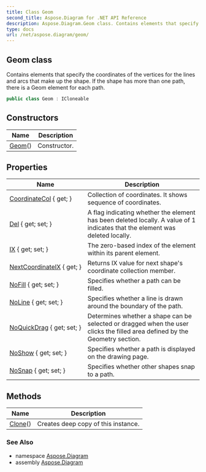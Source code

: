 ```yaml
---
title: Class Geom
second_title: Aspose.Diagram for .NET API Reference
description: Aspose.Diagram.Geom class. Contains elements that specify the coordinates of the vertices for the lines and arcs that make up the shape. If the shape has more than one path there is a Geom element for each path
type: docs
url: /net/aspose.diagram/geom/
---
```

## Geom class

Contains elements that specify the coordinates of the vertices for the lines and arcs that make up the shape. If the shape has more than one path, there is a Geom element for each path.

```csharp
public class Geom : ICloneable
```

## Constructors

| Name | Description |
| --- | --- |
| [Geom](geom/)() | Constructor. |

## Properties

| Name | Description |
| --- | --- |
| [CoordinateCol](../../aspose.diagram/geom/coordinatecol/) { get; } | Collection of coordinates. It shows sequence of coordinates. |
| [Del](../../aspose.diagram/geom/del/) { get; set; } | A flag indicating whether the element has been deleted locally. A value of 1 indicates that the element was deleted locally. |
| [IX](../../aspose.diagram/geom/ix/) { get; set; } | The zero-based index of the element within its parent element. |
| [NextCoordinateIX](../../aspose.diagram/geom/nextcoordinateix/) { get; } | Returns IX value for next shape's coordinate collection member. |
| [NoFill](../../aspose.diagram/geom/nofill/) { get; set; } | Specifies whether a path can be filled. |
| [NoLine](../../aspose.diagram/geom/noline/) { get; set; } | Specifies whether a line is drawn around the boundary of the path. |
| [NoQuickDrag](../../aspose.diagram/geom/noquickdrag/) { get; set; } | Determines whether a shape can be selected or dragged when the user clicks the filled area defined by the Geometry section. |
| [NoShow](../../aspose.diagram/geom/noshow/) { get; set; } | Specifies whether a path is displayed on the drawing page. |
| [NoSnap](../../aspose.diagram/geom/nosnap/) { get; set; } | Specifies whether other shapes snap to a path. |

## Methods

| Name | Description |
| --- | --- |
| [Clone](../../aspose.diagram/geom/clone/)() | Creates deep copy of this instance. |

### See Also

* namespace [Aspose.Diagram](../../aspose.diagram/)
* assembly [Aspose.Diagram](../../)


